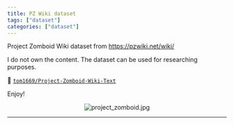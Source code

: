 ```yaml
---
title: PZ Wiki dataset
tags: ["dataset"]
categories: ["dataset"]
---
```


Project Zomboid Wiki dataset from https://pzwiki.net/wiki/

I do not own the content. The dataset can be used for researching purposes.

🤗 [`tom1669/Project-Zomboid-Wiki-Text`](https://huggingface.co/datasets/tom1669/Project-Zomboid-Wiki-Text)

Enjoy!



<p align="center">
  <img src="https://projectzomboid.com/blog/content/uploads/2018/07/togogo33.jpg" alt="project_zomboid.jpg"/>
</p>

---




